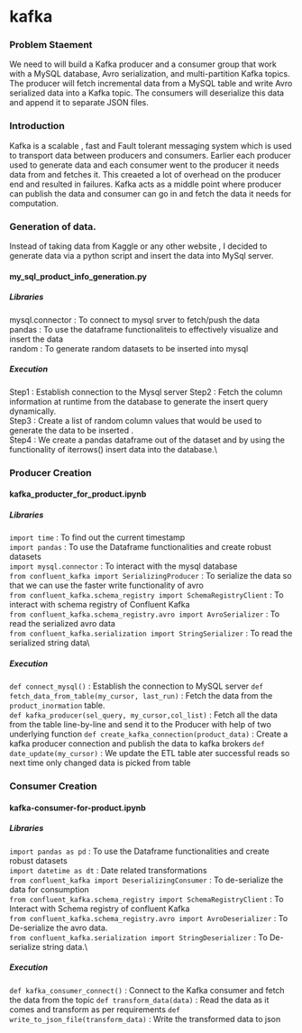 # kafka
### Problem Staement
 We need to  will build a Kafka producer and a consumer group that work with a MySQL database, Avro serialization, and multi-partition Kafka topics. The producer will fetch incremental data from a MySQL table and write Avro serialized data into a Kafka topic.
The consumers will deserialize this data and append it to separate JSON files.

### Introduction
Kafka is a scalable , fast and Fault tolerant messaging system which is used to transport data between producers and consumers. 
Earlier each producer used to generate data and each consumer went to the producer it needs data from and fetches it. This creaeted a lot of overhead on the producer end and resulted in failures. 
Kafka acts as a middle point where producer can publish the data and consumer can go in and fetch the data it needs for computation.

### Generation of data.
Instead of taking data from Kaggle or any other website , I decided to generate data via a python script and insert the data into MySql server.
#### my_sql_product_info_generation.py
##### Libraries
mysql.connector : To connect to mysql srver to fetch/push the data \
pandas : To use the dataframe functionaliteis to effectively visualize and insert the data\
random : To generate random datasets to be inserted into mysql
##### Execution
Step1 : Establish connection to the Mysql server 
Step2 : Fetch the column information at runtime from the database to generate the insert query dynamically.\
Step3 : Create a list of random column values that would be used to generate the data to be inserted .\
Step4 : We create a pandas dataframe out of the dataset and by using the functionality of iterrows() insert data into the database.\

### Producer Creation
#### kafka_producter_for_product.ipynb
##### Libraries
  ```import time``` : To find out the current timestamp \
  ```import pandas``` : To use the Dataframe functionalities and create robust datasets\
  ```import mysql.connector``` : To interact with the mysql database\
  ```from confluent_kafka import SerializingProducer``` : To serialize the data so that we can use the faster write functionality of avro\
  ```from confluent_kafka.schema_registry import SchemaRegistryClient``` : To interact with schema registry of Confluent Kafka\
  ```from confluent_kafka.schema_registry.avro import AvroSerializer``` : To read the serialized avro data\
  ```from confluent_kafka.serialization import StringSerializer``` : To read the serialized string data\
##### Execution
```def connect_mysql()``` : Establish the connection to MySQL server
```def fetch_data_from_table(my_cursor, last_run)``` : Fetch the data from the ```product_inormation``` table.\
```def kafka_producer(sel_query, my_cursor,col_list)``` : Fetch all the data from the table line-by-line and send it to the Producer with help of two underlying function
  ```def create_kafka_connection(product_data)``` : Create a kafka producer connection and publish the data to kafka brokers
  ```def date_update(my_cursor)``` : We update the ETL table ater successful reads so next time only changed data is picked from table

### Consumer Creation
#### kafka-consumer-for-product.ipynb
##### Libraries
 ```import pandas as pd``` : To use the Dataframe functionalities and create robust datasets\
 ```import datetime as dt``` : Date related transformations\
 ```from confluent_kafka import DeserializingConsumer``` : To de-serialize the data for consumption\
 ```from confluent_kafka.schema_registry import SchemaRegistryClient``` : To Interact with Schema registry of confluent Kafka\
 ```from confluent_kafka.schema_registry.avro import AvroDeserializer``` : To De-serialize the avro data.\
 ```from confluent_kafka.serialization import StringDeserializer``` : To De-serialize string data.\
##### Execution
```def kafka_consumer_connect()``` : Connect to the Kafka consumer and fetch the data from the topic
```def transform_data(data)``` : Read the data as it comes and transform as per requirements
```def write_to_json_file(transform_data)``` : Write the transformed data to json






